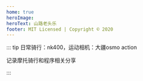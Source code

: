 ```yaml
---
home: true
heroImage:
heroText: 山路老头乐
footer: MIT Licensed | Copyright © 2020
---
```


::: tip 日常骑行：nk400，运动相机：大疆osmo action

记录摩托骑行和程序相关分享

:::
